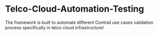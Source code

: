 # Telco-Cloud-Automation-Testing
The framework is built to automate different Contrail use cases validation process specifically in telco cloud infrastructure!
